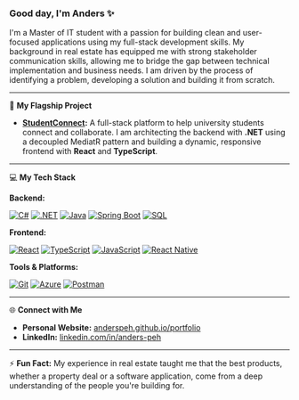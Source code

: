 ### Good day, I'm Anders ✨

I'm a Master of IT student with a passion for building clean and user-focused applications using my full-stack development skills. My background in real estate has equipped me with strong stakeholder communication skills, allowing me to bridge the gap between technical implementation and business needs. I am driven by the process of identifying a problem, developing a solution and building it from scratch.

---

🌱 **My Flagship Project**

- **[StudentConnect](https://github.com/AndersPeh/StudentConnect):** A full-stack platform to help university students connect and collaborate. I am architecting the backend with **.NET** using a decoupled MediatR pattern and building a dynamic, responsive frontend with **React** and **TypeScript**.

---

💻 **My Tech Stack**

**Backend:**
<p>
  <a href="https://learn.microsoft.com/en-us/dotnet/csharp/" target="_blank" rel="noreferrer"> <img src="https://img.shields.io/badge/c%23-%23239120.svg?style=for-the-badge&logo=csharp&logoColor=white" alt="C#"/></a>
  <a href="https://dotnet.microsoft.com/" target="_blank" rel="noreferrer"> <img src="https://img.shields.io/badge/.NET-5C2D91?style=for-the-badge&logo=.net&logoColor=white" alt=".NET"/></a>
  <a href="https://www.java.com" target="_blank" rel="noreferrer"> <img src="https://img.shields.io/badge/java-%23ED8B00.svg?style=for-the-badge&logo=openjdk&logoColor=white" alt="Java"/></a>
  <a href="https://spring.io/" target="_blank" rel="noreferrer"> <img src="https://img.shields.io/badge/spring_boot-%236DB33F.svg?style=for-the-badge&logo=spring-boot&logoColor=white" alt="Spring Boot"/></a>
  <a href="https://www.mysql.com/" target="_blank" rel="noreferrer"> <img src="https://img.shields.io/badge/sql-%234479A1.svg?style=for-the-badge&logo=mysql&logoColor=white" alt="SQL"/></a>
</p>

**Frontend:**
<p>
  <a href="https://reactjs.org/" target="_blank" rel="noreferrer"> <img src="https://img.shields.io/badge/react-%2320232a.svg?style=for-the-badge&logo=react&logoColor=%2361DAFB" alt="React"/></a>
  <a href="https://www.typescriptlang.org/" target="_blank" rel="noreferrer"> <img src="https://img.shields.io/badge/typescript-%23007ACC.svg?style=for-the-badge&logo=typescript&logoColor=white" alt="TypeScript"/></a>
  <a href="https://developer.mozilla.org/en-US/docs/Web/JavaScript" target="_blank" rel="noreferrer"> <img src="https://img.shields.io/badge/javascript-%23323330.svg?style=for-the-badge&logo=javascript&logoColor=%23F7DF1E" alt="JavaScript"/></a>
  <a href="https://reactnative.dev/" target="_blank" rel="noreferrer"> <img src="https://img.shields.io/badge/react_native-%2320232a.svg?style=for-the-badge&logo=react&logoColor=%2361DAFB" alt="React Native"/></a>
</p>

**Tools & Platforms:**
<p>
  <a href="https://git-scm.com/" target="_blank" rel="noreferrer"> <img src="https://img.shields.io/badge/git-%23F05033.svg?style=for-the-badge&logo=git&logoColor=white" alt="Git"/></a>
  <a href="https://azure.microsoft.com" target="_blank" rel="noreferrer"> <img src="https://img.shields.io/badge/azure-%230078D4.svg?style=for-the-badge&logo=microsoft-azure&logoColor=white" alt="Azure"/></a>
  <a href="https://postman.com" target="_blank" rel="noreferrer"> <img src="https://img.shields.io/badge/Postman-FF6C37?style=for-the-badge&logo=postman&logoColor=white" alt="Postman"/></a>
</p>

---

🌐 **Connect with Me**

- **Personal Website:** [anderspeh.github.io/portfolio](https://anderspeh.github.io/portfolio)
- **LinkedIn:** [linkedin.com/in/anders-peh](https://www.linkedin.com/in/anders-peh/)

---
⚡ **Fun Fact:** My experience in real estate taught me that the best products, whether a property deal or a software application, come from a deep understanding of the people you're building for.
